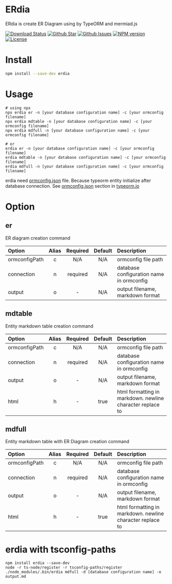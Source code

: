 # ERdia
ERdia is create ER Diagram using by TypeORM and mermiad.js

[![Download Status](https://img.shields.io/npm/dw/erdia.svg)](https://npmcharts.com/compare/erdia?minimal=true) [![Github Star](https://img.shields.io/github/stars/imjuni/erdia.svg?style=popout)](https://github.com/imjuni/erdia) [![Github Issues](https://img.shields.io/github/issues-raw/imjuni/erdia.svg)](https://github.com/imjuni/erdia/issues) [![NPM version](https://img.shields.io/npm/v/erdia.svg)](https://www.npmjs.com/package/erdia) [![License](https://img.shields.io/npm/l/erdia.svg)](https://github.com/imjuni/erdia/blob/master/LICENSE)


# Install

```sh
npm install --save-dev erdia
```

# Usage
```
# using npx
npx erdia er -n [your database configuration name] -c [your ormconfig filename]
npx erdia mdtable -n [your database configuration name] -c [your ormconfig filename]
npx erdia mdfull -n [your database configuration name] -c [your ormconfig filename]

# or 
erdia er -n [your database configuration name] -c [your ormconfig filename]
erdia mdtable -n [your database configuration name] -c [your ormconfig filename]
erdia mdfull -n [your database configuration name] -c [your ormconfig filename]
```

erdia need [ormconfig.json](https://typeorm.io/#/using-ormconfig) file. Because typeorm entity initialize after database connection. See [ormconfig.json](https://typeorm.io/#/using-ormconfig) section in [typeorm.io](https://typeorm.io/)

# Option

## er
ER diagram creation command

| Option | Alias | Required | Default | Description |
| :- | :-: | :-: | :-: | :- |
| ormconfigPath | c | N/A | N/A | ormconfig file path |
| connection | n | required | N/A | database configuration name in ormconfig |
| output | o | - | N/A | output filename, markdown format |

## mdtable
Entity markdown table creation command

| Option | Alias | Required | Default | Description |
| :- | :-: | :-: | :-: | :- |
| ormconfigPath | c | N/A | N/A | ormconfig file path |
| connection | n | required | N/A | database configuration name in ormconfig |
| output | o | - | N/A | output filename, markdown format |
| html | h | - | true | html formatting in markdown. newline character replace to <br /> | 

## mdfull
Entity markdown table with ER Diagram creation command

| Option | Alias | Required | Default | Description |
| :- | :-: | :-: | :-: | :- |
| ormconfigPath | c | N/A | N/A | ormconfig file path |
| connection | n | required | N/A | database configuration name in ormconfig |
| output | o | - | N/A | output filename, markdown format |
| html | h | - | true | html formatting in markdown. newline character replace to <br /> | 

# erdia with tsconfig-paths
```
npm install erdia --save-dev
node -r ts-node/register -r tsconfig-paths/register ./node_modules/.bin/erdia mdfull -d [database configuration name] -o output.md
```
